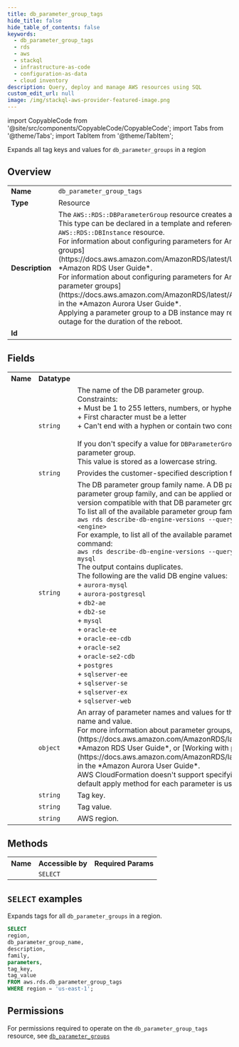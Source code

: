 ```yaml
---
title: db_parameter_group_tags
hide_title: false
hide_table_of_contents: false
keywords:
  - db_parameter_group_tags
  - rds
  - aws
  - stackql
  - infrastructure-as-code
  - configuration-as-data
  - cloud inventory
description: Query, deploy and manage AWS resources using SQL
custom_edit_url: null
image: /img/stackql-aws-provider-featured-image.png
---
```


import CopyableCode from '@site/src/components/CopyableCode/CopyableCode';
import Tabs from '@theme/Tabs';
import TabItem from '@theme/TabItem';

Expands all tag keys and values for <code>db_parameter_groups</code> in a region

## Overview
<table>
<tbody>
<tr><td><b>Name</b></td><td><code>db_parameter_group_tags</code></td></tr>
<tr><td><b>Type</b></td><td>Resource</td></tr>
<tr><td><b>Description</b></td><td>The <code>AWS::RDS::DBParameterGroup</code> resource creates a custom parameter group for an RDS database family.<br />This type can be declared in a template and referenced in the <code>DBParameterGroupName</code> property of an <code>AWS::RDS::DBInstance</code> resource.<br />For information about configuring parameters for Amazon RDS DB instances, see &#91;Working with parameter groups&#93;(https://docs.aws.amazon.com/AmazonRDS/latest/UserGuide/USER_WorkingWithParamGroups.html) in the *Amazon RDS User Guide*.<br />For information about configuring parameters for Amazon Aurora DB instances, see &#91;Working with parameter groups&#93;(https://docs.aws.amazon.com/AmazonRDS/latest/AuroraUserGuide/USER_WorkingWithParamGroups.html) in the *Amazon Aurora User Guide*.<br />Applying a parameter group to a DB instance may require the DB instance to reboot, resulting in a database outage for the duration of the reboot.</td></tr>
<tr><td><b>Id</b></td><td><CopyableCode code="aws.rds.db_parameter_group_tags" /></td></tr>
</tbody>
</table>

## Fields
<table>
<tbody>
<tr><th>Name</th><th>Datatype</th><th>Description</th></tr><tr><td><CopyableCode code="db_parameter_group_name" /></td><td><code>string</code></td><td>The name of the DB parameter group.<br />Constraints:<br />+ Must be 1 to 255 letters, numbers, or hyphens.<br />+ First character must be a letter<br />+ Can't end with a hyphen or contain two consecutive hyphens<br /><br />If you don't specify a value for <code>DBParameterGroupName</code> property, a name is automatically created for the DB parameter group.<br />This value is stored as a lowercase string.</td></tr>
<tr><td><CopyableCode code="description" /></td><td><code>string</code></td><td>Provides the customer-specified description for this DB parameter group.</td></tr>
<tr><td><CopyableCode code="family" /></td><td><code>string</code></td><td>The DB parameter group family name. A DB parameter group can be associated with one and only one DB parameter group family, and can be applied only to a DB instance running a database engine and engine version compatible with that DB parameter group family.<br />To list all of the available parameter group families for a DB engine, use the following command:<br /><code>aws rds describe-db-engine-versions --query "DBEngineVersions&#91;&#93;.DBParameterGroupFamily" --engine &lt;engine&gt;</code> <br />For example, to list all of the available parameter group families for the MySQL DB engine, use the following command:<br /><code>aws rds describe-db-engine-versions --query "DBEngineVersions&#91;&#93;.DBParameterGroupFamily" --engine mysql</code> <br />The output contains duplicates.<br />The following are the valid DB engine values:<br />+ <code>aurora-mysql</code> <br />+ <code>aurora-postgresql</code> <br />+ <code>db2-ae</code> <br />+ <code>db2-se</code> <br />+ <code>mysql</code> <br />+ <code>oracle-ee</code> <br />+ <code>oracle-ee-cdb</code> <br />+ <code>oracle-se2</code> <br />+ <code>oracle-se2-cdb</code> <br />+ <code>postgres</code> <br />+ <code>sqlserver-ee</code> <br />+ <code>sqlserver-se</code> <br />+ <code>sqlserver-ex</code> <br />+ <code>sqlserver-web</code></td></tr>
<tr><td><CopyableCode code="parameters" /></td><td><code>object</code></td><td>An array of parameter names and values for the parameter update. You must specify at least one parameter name and value.<br />For more information about parameter groups, see &#91;Working with parameter groups&#93;(https://docs.aws.amazon.com/AmazonRDS/latest/UserGuide/USER_WorkingWithParamGroups.html) in the *Amazon RDS User Guide*, or &#91;Working with parameter groups&#93;(https://docs.aws.amazon.com/AmazonRDS/latest/AuroraUserGuide/USER_WorkingWithParamGroups.html) in the *Amazon Aurora User Guide*.<br />AWS CloudFormation doesn't support specifying an apply method for each individual parameter. The default apply method for each parameter is used.</td></tr>
<tr><td><CopyableCode code="tag_key" /></td><td><code>string</code></td><td>Tag key.</td></tr>
<tr><td><CopyableCode code="tag_value" /></td><td><code>string</code></td><td>Tag value.</td></tr>
<tr><td><CopyableCode code="region" /></td><td><code>string</code></td><td>AWS region.</td></tr>
</tbody>
</table>

## Methods

<table>
<tbody>
  <tr>
    <th>Name</th>
    <th>Accessible by</th>
    <th>Required Params</th>
  </tr>
  <tr>
    <td><CopyableCode code="list_resources" /></td>
    <td><code>SELECT</code></td>
    <td><CopyableCode code="region" /></td>
  </tr>
</tbody>
</table>

## `SELECT` examples
Expands tags for all <code>db_parameter_groups</code> in a region.
```sql
SELECT
region,
db_parameter_group_name,
description,
family,
parameters,
tag_key,
tag_value
FROM aws.rds.db_parameter_group_tags
WHERE region = 'us-east-1';
```


## Permissions

For permissions required to operate on the <code>db_parameter_group_tags</code> resource, see <a href="/services/rds/db_parameter_groups/#permissions"><code>db_parameter_groups</code></a>

